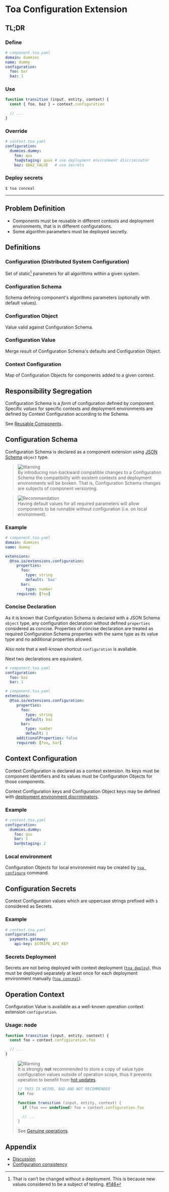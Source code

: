 # Toa Configuration Extension

## TL;DR

### Define

```yaml
# component.toa.yaml
domain: dummies
name: dummy
configuration:
  foo: bar
  baz: 1
```

### Use

```javascript
function transition (input, entity, context) {
  const { foo, baz } = context.configuration

  // ...
}
```

### Override

```yaml
# context.toa.yaml
configuration:
  dummies.dummy:
    foo: qux
    foo@staging: quux # use deployment environment discriminator
    baz: $BAZ_VALUE   # use secrets
```

### Deploy secrets

```shell
$ toa conceal
```

---

## Problem Definition

- Components must be reusable in different contexts and deployment environments,
  that is in different configurations.
- Some algorithm parameters must be deployed secretly.

## Definitions

### Configuration (Distributed System Configuration)

Set of static[^1] parameters for all algorithms within a given system.

### Configuration Schema

Schema defining component's algorithms parameters (optionally with default
values).

### Configuration Object

Value valid against Configuration Schema.

### Configuration Value

Merge result of Configuration Schema's defaults and Configuration Object.

### Context Configuration

Map of Configuration Objects for components added to a given context.

## Responsibility Segregation

Configuration Schema is a *form* of configuration defined by component. Specific *values* for
specific contexts and deployment environments are defined by Context Configuration according to the
Schema.

See [Reusable Components](#).

## Configuration Schema

Configuration Schema is declared as a component extension
using [JSON Schema](https://json-schema.org) `object` type.

> ![Warning](https://img.shields.io/badge/Warning-yellow)<br/>
> By introducing non-backward compatible changes to a Configuration Schema the compatibility
> with existent contexts and deployment environments will be broken. That is, Configuration
> Schema changes are subjects of component versioning.

> ![Recommendation](https://img.shields.io/badge/Recommendation-green)<br/>
> Having default values for all required parameters will allow components to be runnable
> without configuration (i.e. on local environment).

### Example

```yaml
# component.toa.yaml
domain: dummies
name: dummy

extensions:
  @toa.io/extensions.configuration:
     properties:
       foo:
         type: string
         default: 'baz'
       bar:
         type: number
     required: [foo]
```

### Concise Declaration

As it is known that Configuration Schema is declared with a JSON Schema `object` type, any
configuration declaration without defined `properties` considered as concise. Properties of concise
declaration are treated as required Configuration Schema properties with the same type as its value
type and no additional properties allowed.

Also note that a well-known shortcut `configuration` is available.

Next two declarations are equivalent.

```yaml
# component.toa.yaml
configuration:
  foo: baz
  bar: 1
```

```yaml
# component.toa.yaml
extensions:
  @toa.io/extensions.configuration:
     properties:
       foo:
         type: string
         default: baz
       bar:
         type: number
         default: 1
     additionalProperties: false
     required: [foo, bar]
```

## Context Configuration

Context Configuration is declared as a context extension. Its keys must be
component identifiers and its values must be Configuration Objects for those
components.

Context Configuration keys and Configuration Object keys may be defined
with [deployment environment discriminators](#).

### Example

```yaml
# context.toa.yaml
configuration:
  dummies.dummy:
    foo: quu
    bar: 1
    bar@staging: 2
```

### Local environment

Configuration Objects for local environment may be created
by [`toa configure`](../../runtime/cli/readme.md#configure) command.

## Configuration Secrets

Context Configuration values which are uppercase strings prefixed with `$`
considered as Secrets.

### Example

```yaml
# context.toa.yaml
configuration:
  payments.gateway:
    api-key: $STRIPE_API_KEY
```

### Secrets Deployment

Secrets are not being deployed with context
deployment ([`toa deploy`](../../runtime/cli/readme.md#deploy)),
thus must be deployed separately at least once for each deployment environment
manually ([`toa conceal`](../../runtime/cli/readme.md#conceal)).

## Operation Context

Configuration Value is available as a well-known operation context extension `configuration`.

### Usage: node

```javascript
function transition (input, entity, context) {
  const foo = context.configiuration.foo

  // ...
}
```

> ![Warning](https://img.shields.io/badge/Warning-yellow)<br/>
> It is strongly **not** recommended to store a copy of value type configuration
> values outside of operation scope, thus it prevents operation to benefit
> from [hot updates](#).
>
> ```javascript
> // THIS IS WEIRD, BAD AND NOT RECOMMENDED
> let foo
> 
> function transition (input, entity, context) {
>   if (foo === undefined) foo = context.configuration.foo
> 
>   // ...
> }
> ```
> See [Genuine operations](#).

## Appendix

- [Discussion](./docs/discussion.md)
- [Configuration consistency](./docs/consistency.md)

[^1]: That is can’t be changed without a deployment. This is because new values
considered to be a subject of
testing. [#146](https://github.com/toa-io/toa/issues/146)
